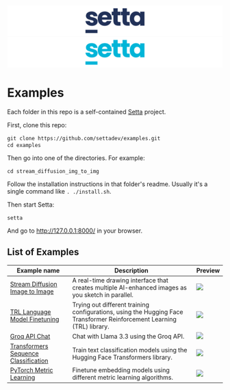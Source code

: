 ![Setta Logo](https://raw.githubusercontent.com/settadev/setta/refs/heads/main/images/setta-github-light.png#gh-light-mode-only)
![Setta Logo](https://raw.githubusercontent.com/settadev/setta/refs/heads/main/images/setta-github-dark.png#gh-dark-mode-only)

# Examples

Each folder in this repo is a self-contained [Setta](https://github.com/settadev/setta) project.

First, clone this repo:
```
git clone https://github.com/settadev/examples.git
cd examples
```

Then go into one of the directories. For example:
```
cd stream_diffusion_img_to_img
```

Follow the installation instructions in that folder's readme. Usually it's a single command like `. ./install.sh`.

Then start Setta:
```
setta
```
And go to http://127.0.0.1:8000/ in your browser.

## List of Examples

| Example name | Description | Preview
| --- | --- | --- |
| [Stream Diffusion Image to Image](https://github.com/settadev/examples/tree/main/stream_diffusion_img_to_img) | A real-time drawing interface that creates multiple AI-enhanced images as you sketch in parallel. | ![](https://github.com/user-attachments/assets/2a063779-ed61-4103-90a5-bf127f3ea012)
| [TRL Language Model Finetuning](https://github.com/settadev/examples/tree/main/trl_language_model_finetuning) | Trying out different training configurations, using the Hugging Face Transformer Reinforcement Learning (TRL) library. | ![](https://github.com/user-attachments/assets/96775341-4b6d-4d3c-8bc2-743eafce458a)
| [Groq API Chat](https://github.com/settadev/examples/tree/main/groq_api_chat) | Chat with Llama 3.3 using the Groq API. | ![](https://github.com/user-attachments/assets/0d8ff9c1-2557-4549-a816-3c6693430d98)
| [Transformers Sequence Classification](https://github.com/settadev/examples/tree/main/transformers_trainer) | Train text classification models using the Hugging Face Transformers library. | ![](https://github.com/user-attachments/assets/1f6554f8-8d49-4ba8-af48-f5dc6bc5d845)
| [PyTorch Metric Learning](https://github.com/settadev/examples/tree/main/pytorch_metric_learning_trainer) | Finetune embedding models using different metric learning algorithms. | ![](https://github.com/user-attachments/assets/45ae2047-9dbd-4057-9191-9a3460357ccc)
